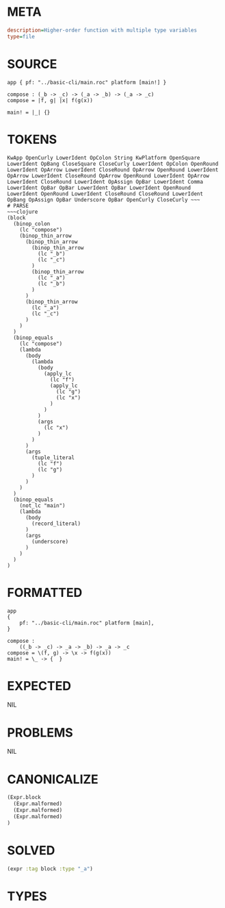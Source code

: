 # META
~~~ini
description=Higher-order function with multiple type variables
type=file
~~~
# SOURCE
~~~roc
app { pf: "../basic-cli/main.roc" platform [main!] }

compose : (_b -> _c) -> (_a -> _b) -> (_a -> _c)
compose = |f, g| |x| f(g(x))

main! = |_| {}
~~~
# TOKENS
~~~text
KwApp OpenCurly LowerIdent OpColon String KwPlatform OpenSquare LowerIdent OpBang CloseSquare CloseCurly LowerIdent OpColon OpenRound LowerIdent OpArrow LowerIdent CloseRound OpArrow OpenRound LowerIdent OpArrow LowerIdent CloseRound OpArrow OpenRound LowerIdent OpArrow LowerIdent CloseRound LowerIdent OpAssign OpBar LowerIdent Comma LowerIdent OpBar OpBar LowerIdent OpBar LowerIdent OpenRound LowerIdent OpenRound LowerIdent CloseRound CloseRound LowerIdent OpBang OpAssign OpBar Underscore OpBar OpenCurly CloseCurly ~~~
# PARSE
~~~clojure
(block
  (binop_colon
    (lc "compose")
    (binop_thin_arrow
      (binop_thin_arrow
        (binop_thin_arrow
          (lc "_b")
          (lc "_c")
        )
        (binop_thin_arrow
          (lc "_a")
          (lc "_b")
        )
      )
      (binop_thin_arrow
        (lc "_a")
        (lc "_c")
      )
    )
  )
  (binop_equals
    (lc "compose")
    (lambda
      (body
        (lambda
          (body
            (apply_lc
              (lc "f")
              (apply_lc
                (lc "g")
                (lc "x")
              )
            )
          )
          (args
            (lc "x")
          )
        )
      )
      (args
        (tuple_literal
          (lc "f")
          (lc "g")
        )
      )
    )
  )
  (binop_equals
    (not_lc "main")
    (lambda
      (body
        (record_literal)
      )
      (args
        (underscore)
      )
    )
  )
)
~~~
# FORMATTED
~~~roc
app
{
	pf: "../basic-cli/main.roc" platform [main],
}

compose :
	((_b -> _c) -> _a -> _b) -> _a -> _c
compose = \(f, g) -> \x -> f(g(x))
main! = \_ -> {  }
~~~
# EXPECTED
NIL
# PROBLEMS
NIL
# CANONICALIZE
~~~clojure
(Expr.block
  (Expr.malformed)
  (Expr.malformed)
  (Expr.malformed)
)
~~~
# SOLVED
~~~clojure
(expr :tag block :type "_a")
~~~
# TYPES
~~~roc
~~~
